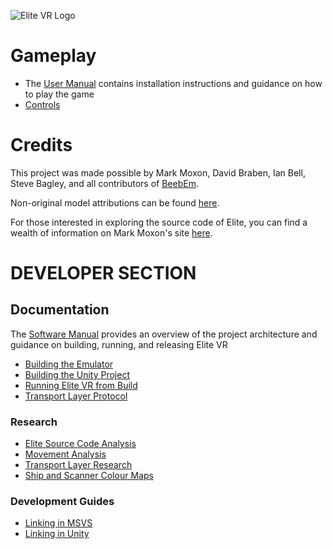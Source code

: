 ![Elite VR Logo](/Assets/Images/Readme/Elite-VR-Logo-Horizontal.png)

# Gameplay
- The [User Manual](/Documentation/Manuals/User-Manual.md) contains installation instructions and guidance on how to play the game
- [Controls](/Documentation/Manuals/Controls.md)

# Credits
This project was made possible by Mark Moxon, David Braben, Ian Bell, Steve Bagley, and all contributors of [BeebEm](https://github.com/stardot/beebem-windows/graphs/contributors).

Non-original model attributions can be found [here](/Documentation/Asset-Attribution.md).

For those interested in exploring the source code of Elite, you can find a wealth of information on Mark Moxon's site [here](https://elite.bbcelite.com/).

# DEVELOPER SECTION
## Documentation
The [Software Manual](/Documentation/Manuals/Software-Manual.md) provides an overview of the project architecture and guidance on building, running, and releasing Elite VR
- [Building the Emulator](/Documentation/Manuals/Software-Manual.md/#compiling-the-elite-vr-custom-beebem-fork)
- [Building the Unity Project](/Documentation/Manuals/Software-Manual.md/#building-elite-vr)
- [Running Elite VR from Build](/Documentation/Manuals/Software-Manual.md/#running-elite-vr)
- [Transport Layer Protocol](/Documentation/Manuals/Transport-Layer-Protocol.md)

### Research
- [Elite Source Code Analysis](/Documentation/Research/Source-Code-Analysis.md)
- [Movement Analysis](/Documentation/Research/Movement-Analysis.md)
- [Transport Layer Research](/Documentation/Research/Server-Client.md)
- [Ship and Scanner Colour Maps](/Documentation/Research/Ship-and-Scanner-Colour-Map.md)

### Development Guides
- [Linking in MSVS](/Documentation/Guides/Linking-In-MSVS.md)
- [Linking in Unity](/Documentation/Guides/Linking-External-Libraries-In-Unity.md)